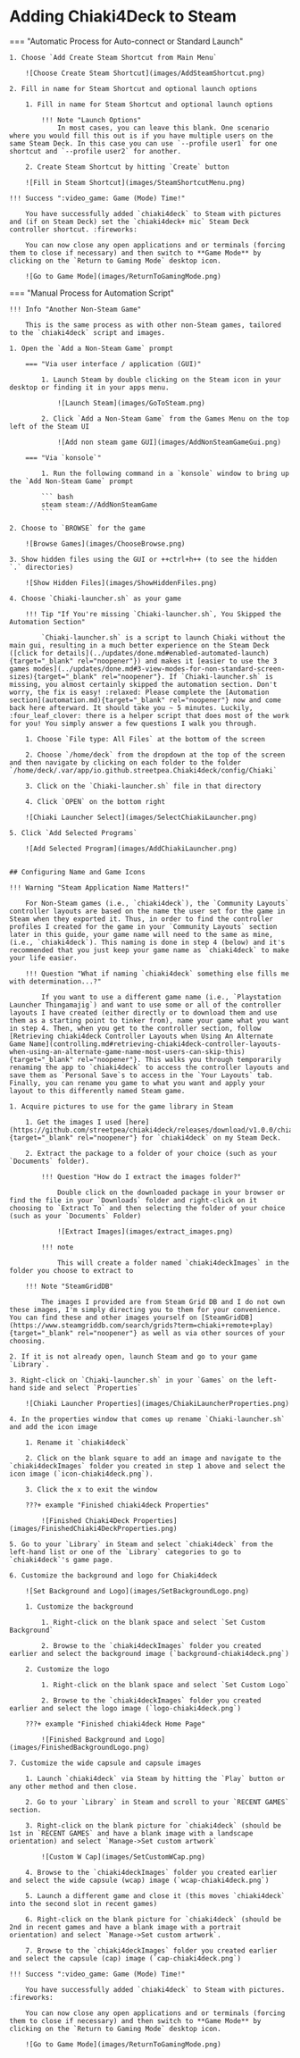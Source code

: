 # Adding Chiaki4Deck to Steam

=== "Automatic Process for Auto-connect or Standard Launch"

    1. Choose `Add Create Steam Shortcut from Main Menu`

        ![Choose Create Steam Shortcut](images/AddSteamShortcut.png)

    2. Fill in name for Steam Shortcut and optional launch options

        1. Fill in name for Steam Shortcut and optional launch options
    
            !!! Note "Launch Options"
                In most cases, you can leave this blank. One scenario where you would fill this out is if you have multiple users on the same Steam Deck. In this case you can use `--profile user1` for one shortcut and `--profile user2` for another.

        2. Create Steam Shortcut by hitting `Create` button

        ![Fill in Steam Shortcut](images/SteamShortcutMenu.png)

    !!! Success ":video_game: Game (Mode) Time!"

        You have successfully added `chiaki4deck` to Steam with pictures and (if on Steam Deck) set the `chiaki4deck+ mic` Steam Deck controller shortcut. :fireworks:
        
        You can now close any open applications and or terminals (forcing them to close if necessary) and then switch to **Game Mode** by clicking on the `Return to Gaming Mode` desktop icon.

        ![Go to Game Mode](images/ReturnToGamingMode.png)

=== "Manual Process for Automation Script"

    !!! Info "Another Non-Steam Game"

        This is the same process as with other non-Steam games, tailored to the `chiaki4deck` script and images.

    1. Open the `Add a Non-Steam Game` prompt

        === "Via user interface / application (GUI)"
        
            1. Launch Steam by double clicking on the Steam icon in your desktop or finding it in your apps menu.

                ![Launch Steam](images/GoToSteam.png)

            2. Click `Add a Non-Steam Game` from the Games Menu on the top left of the Steam UI

                ![Add non steam game GUI](images/AddNonSteamGameGui.png)

        === "Via `konsole`"

            1. Run the following command in a `konsole` window to bring up the `Add Non-Steam Game` prompt

            ``` bash
            steam steam://AddNonSteamGame
            ```

    2. Choose to `BROWSE` for the game

        ![Browse Games](images/ChooseBrowse.png)

    3. Show hidden files using the GUI or ++ctrl+h++ (to see the hidden `.` directories)

        ![Show Hidden Files](images/ShowHiddenFiles.png)

    4. Choose `Chiaki-launcher.sh` as your game

        !!! Tip "If You're missing `Chiaki-launcher.sh`, You Skipped the Automation Section"

            `Chiaki-launcher.sh` is a script to launch Chiaki without the main gui, resulting in a much better experience on the Steam Deck ([click for details](../updates/done.md#enabled-automated-launch){target="_blank" rel="noopener"}) and makes it [easier to use the 3 games modes](../updates/done.md#3-view-modes-for-non-standard-screen-sizes){target="_blank" rel="noopener"}. If `Chiaki-launcher.sh` is missing, you almost certainly skipped the automation section. Don't worry, the fix is easy! :relaxed: Please complete the [Automation section](automation.md){target="_blank" rel="noopener"} now and come back here afterward. It should take you ~ 5 minutes. Luckily, :four_leaf_clover: there is a helper script that does most of the work for you! You simply answer a few questions I walk you through.

        1. Choose `File type: All Files` at the bottom of the screen

        2. Choose `/home/deck` from the dropdown at the top of the screen and then navigate by clicking on each folder to the folder `/home/deck/.var/app/io.github.streetpea.Chiaki4deck/config/Chiaki`

        3. Click on the `Chiaki-launcher.sh` file in that directory

        4. Click `OPEN` on the bottom right 

        ![Chiaki Launcher Select](images/SelectChiakiLauncher.png)

    5. Click `Add Selected Programs`

        ![Add Selected Program](images/AddChiakiLauncher.png)


    ## Configuring Name and Game Icons

    !!! Warning "Steam Application Name Matters!"

        For Non-Steam games (i.e., `chiaki4deck`), the `Community Layouts` controller layouts are based on the name the user set for the game in Steam when they exported it. Thus, in order to find the controller profiles I created for the game in your `Community Layouts` section later in this guide, your game name will need to the same as mine, (i.e., `chiaki4deck`). This naming is done in step 4 (below) and it's recommended that you just keep your game name as `chiaki4deck` to make your life easier.

        !!! Question "What if naming `chiaki4deck` something else fills me with determination...?"

            If you want to use a different game name (i.e., `Playstation Launcher Thingamajig`) and want to use some or all of the controller layouts I have created (either directly or to download them and use them as a starting point to tinker from), name your game what you want in step 4. Then, when you get to the controller section, follow [Retrieving chiaki4deck Controller Layouts when Using An Alternate Game Name](controlling.md#retrieving-chiaki4deck-controller-layouts-when-using-an-alternate-game-name-most-users-can-skip-this){target="_blank" rel="noopener"}. This walks you through temporarily renaming the app to `chiaki4deck` to access the controller layouts and save them as `Personal Save`s to access in the `Your Layouts` tab. Finally, you can rename you game to what you want and apply your layout to this differently named Steam game.

    1. Acquire pictures to use for the game library in Steam

        1. Get the images I used [here](https://github.com/streetpea/chiaki4deck/releases/download/v1.0.0/chiaki4deckImages.tar.xz){target="_blank" rel="noopener"} for `chiaki4deck` on my Steam Deck.

        2. Extract the package to a folder of your choice (such as your `Documents` folder).
        
            !!! Question "How do I extract the images folder?"
            
                Double click on the downloaded package in your browser or find the file in your `Downloads` folder and right-click on it choosing to `Extract To` and then selecting the folder of your choice (such as your `Documents` Folder)

                ![Extract Images](images/extract_images.png)

            !!! note
                
                This will create a folder named `chiaki4deckImages` in the folder you choose to extract to

        !!! Note "SteamGridDB"
        
            The images I provided are from Steam Grid DB and I do not own these images, I'm simply directing you to them for your convenience. You can find these and other images yourself on [SteamGridDB](https://www.steamgriddb.com/search/grids?term=chiaki+remote+play){target="_blank" rel="noopener"} as well as via other sources of your choosing.

    2. If it is not already open, launch Steam and go to your game `Library`.

    3. Right-click on `Chiaki-launcher.sh` in your `Games` on the left-hand side and select `Properties`

        ![Chiaki Launcher Properties](images/ChiakiLauncherProperties.png)

    4. In the properties window that comes up rename `Chiaki-launcher.sh` and add the icon image

        1. Rename it `chiaki4deck`

        2. Click on the blank square to add an image and navigate to the `chiaki4deckImages` folder you created in step 1 above and select the icon image (`icon-chiaki4deck.png`).

        3. Click the x to exit the window

        ???+ example "Finished chiaki4deck Properties"

            ![Finished Chiaki4Deck Properties](images/FinishedChiaki4DeckProperties.png)

    5. Go to your `Library` in Steam and select `chiaki4deck` from the left-hand list or one of the `Library` categories to go to `chiaki4deck`'s game page.

    6. Customize the background and logo for Chiaki4deck

        ![Set Background and Logo](images/SetBackgroundLogo.png)

        1. Customize the background
        
            1. Right-click on the blank space and select `Set Custom Background`

            2. Browse to the `chiaki4deckImages` folder you created earlier and select the background image (`background-chiaki4deck.png`)

        2. Customize the logo

            1. Right-click on the blank space and select `Set Custom Logo`

            2. Browse to the `chiaki4deckImages` folder you created earlier and select the logo image (`logo-chiaki4deck.png`)

        ???+ example "Finished chiaki4deck Home Page"

            ![Finished Background and Logo](images/FinishedBackgroundLogo.png)

    7. Customize the wide capsule and capsule images

        1. Launch `chiaki4deck` via Steam by hitting the `Play` button or any other method and then close.
        
        2. Go to your `Library` in Steam and scroll to your `RECENT GAMES` section.

        3. Right-click on the blank picture for `chiaki4deck` (should be 1st in `RECENT GAMES` and have a blank image with a landscape orientation) and select `Manage->Set custom artwork`

            ![Custom W Cap](images/SetCustomWCap.png)

        4. Browse to the `chiaki4deckImages` folder you created earlier and select the wide capsule (wcap) image (`wcap-chiaki4deck.png`)

        5. Launch a different game and close it (this moves `chiaki4deck` into the second slot in recent games)

        6. Right-click on the blank picture for `chiaki4deck` (should be 2nd in recent games and have a blank image with a portrait orientation) and select `Manage->Set custom artwork`. 

        7. Browse to the `chiaki4deckImages` folder you created earlier and select the capsule (cap) image (`cap-chiaki4deck.png`)

    !!! Success ":video_game: Game (Mode) Time!"

        You have successfully added `chiaki4deck` to Steam with pictures. :fireworks:
        
        You can now close any open applications and or terminals (forcing them to close if necessary) and then switch to **Game Mode** by clicking on the `Return to Gaming Mode` desktop icon.

        ![Go to Game Mode](images/ReturnToGamingMode.png)
